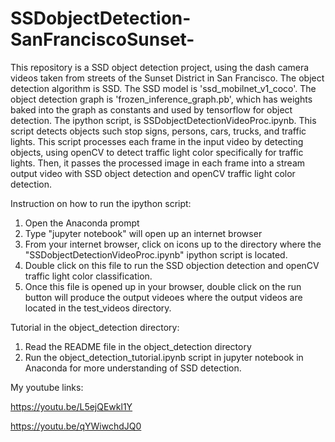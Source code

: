 # SSDobjectDetection-SanFranciscoSunset-
This repository is a SSD object detection project, using the dash camera videos taken from streets of the Sunset District in 
San Francisco.  The object detection algorithm is SSD.  The SSD model is 'ssd_mobilnet_v1_coco'.  The object detection graph is 
'frozen_inference_graph.pb', which has weights baked into the graph as constants and used by tensorflow for object detection.
The ipython script, is SSDobjectDetectionVideoProc.ipynb.  This script detects objects such stop signs, persons, cars, trucks, and traffic
lights.  This script processes each frame in the input video by detecting objects, using openCV to detect traffic light color 
specifically for traffic lights.  Then, it passes the processed image in each frame into a stream output video with SSD object detection 
and openCV traffic light color detection.

Instruction on how to run the ipython script:
1) Open the Anaconda prompt
2) Type "jupyter notebook" will open up an internet browser
3) From your internet browser, click on icons up to the directory where the "SSDobjectDetectionVideoProc.ipynb" ipython script is located.
4) Double click on this file to run the SSD objection detection and openCV traffic light color classification.
5) Once this file is opened up in your browser, double click on the run button will produce the output videoes where the output videos
   are located in the test_videos directory.

Tutorial in the object_detection directory:
1) Read the README file in the object_detection directory
2) Run the object_detection_tutorial.ipynb script in jupyter notebook in Anaconda for more understanding of SSD detection.

My youtube links:

https://youtu.be/L5ejQEwkl1Y

https://youtu.be/qYWiwchdJQ0
